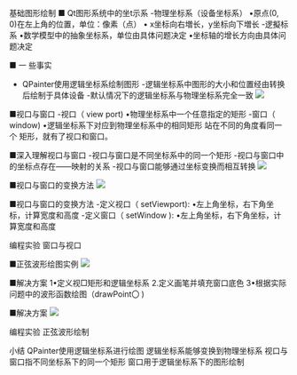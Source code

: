 基础图形绘制
■ Qt图形系统中的坐t示系
-物理坐标系（设备坐标系）
•原点(0, 0)在左上角的位置，单位：像素（点）
• x坐标向右増长，y坐标向下増长
-逻擬标系
•数学模型中的抽象坐标系，单位由具体问题决定
•坐标轴的增长方向由具体问题决定

■ 一 些事实
- QPainter使用逻辑坐标系绘制图形
-逻辑坐标系中图形的大小和位置经由转换后绘制于具体设备
-默认情况下的逻辑坐标系与物理坐标系完全一致
![](_v_images_/.png)

■视口与窗口
-视口（ view port)
•物理坐标系中一个任意指定的矩形
-窗口（ window)
•逻辑坐标系下对应到物理坐标系中的相同矩形
站在不同的角度看同一个
矩形，就有了视口和窗口。

■深入理解视口与窗口
-视口与窗口是不同坐标系中的同一个矩形
-视口与窗口中的坐标点存在——映射的关系
-视口与窗口能够通过坐标变换而相互转换
![](_v_images_/.png)

■视口与窗口的变换方法
![](_v_images_/.png)

■视口与窗口的变换方法
-定义视口（ setViewport):
•左上角坐标，右下角坐标，计算宽度和高度
-定义窗口（ setWindow ):
•左上角坐标，右下角坐标，计算宽度和高度

编程实验 窗口与视口

■正弦波形绘图实例
![](_v_images_/.png)

■解决方案
1•定义视□矩形和逻辑坐标系
2.定义画笔并填充窗口底色
3•根据实际问题中的波形函数绘图（drawPoint〇 )

■解决方案
![](_v_images_/.png)

编程实验 正弦波形绘制

小结
QPainter使用逻辑坐标系进行绘图
逻辑坐标系能够变换到物理坐标系
视口与窗口指不同坐标系下的同一个矩形
窗口用于逻辑坐标系下的图形绘制

